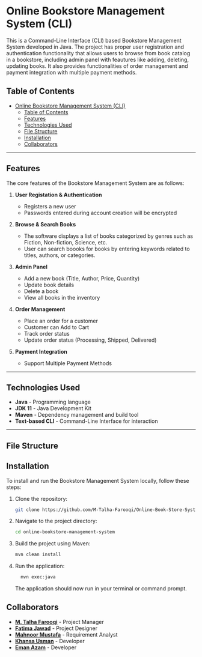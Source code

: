 # Online Bookstore Management System (CLI)

This is a Command-Line Interface (CLI) based Bookstore Management System developed in Java. The project has proper user registration and authentication functionality that allows users to browse from book catalog in a bookstore, including admin panel with feautures like adding, deleting, updating books. It also provides functionalities of order management and payment integration with multiple payment methods.

## Table of Contents

- [Online Bookstore Management System (CLI)](#online-bookstore-management-system-cli)
  - [Table of Contents](#table-of-contents)
  - [Features](#features)
  - [Technologies Used](#technologies-used)
  - [File Structure](#file-structure)
  - [Installation](#installation)
  - [Collaborators](#collaborators)

---

## Features

The core features of the Bookstore Management System are as follows:

1. **User Registation & Authentication**

   - Registers a new user
   - Passwords entered during account creation will be encrypted

2. **Browse & Search Books**
   - The software displays a list of books categorized by genres such as Fiction, Non-fiction, Science, etc.
   - User can search boooks for books by entering keywords related to titles, authors, or categories.
3. **Admin Panel**

   - Add a new book (Title, Author, Price, Quantity)
   - Update book details
   - Delete a book
   - View all books in the inventory

4. **Order Management**

   - Place an order for a customer
   - Customer can Add to Cart
   - Track order status
   - Update order status (Processing, Shipped, Delivered)

5. **Payment Integration**
   - Support Multiple Payment Methods

---

## Technologies Used

- **Java** - Programming language
- **JDK 11** - Java Development Kit
- **Maven** - Dependency management and build tool
- **Text-based CLI** - Command-Line Interface for interaction

---

## File Structure

## Installation

To install and run the Bookstore Management System locally, follow these steps:

1.  Clone the repository:
    ```bash
    git clone https://github.com/M-Talha-Farooqi/Online-Book-Store-System.git
    ```
2.  Navigate to the project directory:

    ```bash
    cd online-bookstore-management-system

    ```

3.  Build the project using Maven:

    ```bash
    mvn clean install

    ```

4.  Run the application:

    ```bash
      mvn exec:java
    ```

    The application should now run in your terminal or command prompt.

## Collaborators

- **[M. Talha Farooqi](https://github.com/M-Talha-Farooqi)** - Project Manager
- **[Fatima Jawad](https://github.com/Fatima-jawad-115)** - Project Designer
- **[Mahnoor Mustafa](https://github.com/mahnoor418)** - Requirement Analyst
- **[Khansa Usman]()** - Developer
- **[Eman Azam]()** - Developer
